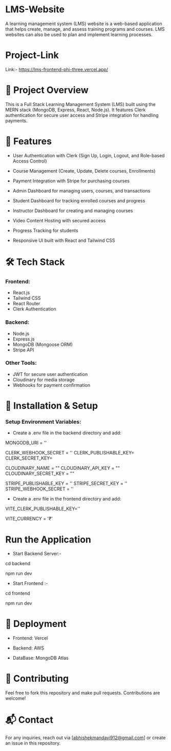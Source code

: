 # LMS-Website
 A learning management system (LMS) website is a web-based application that helps create, manage, and assess training programs and courses. LMS websites can also be used to plan and implement learning processes. 

# Project-Link
Link:- https://lms-frontend-phi-three.vercel.app/ 

# 🚀 Project Overview

This is a Full Stack Learning Management System (LMS) built using the MERN stack (MongoDB, Express, React, Node.js). It features Clerk authentication for secure user access and Stripe integration for handling payments.

# 🌟 Features
- User Authentication with Clerk (Sign Up, Login, Logout, and Role-based Access Control)

- Course Management (Create, Update, Delete courses, Enrollments)

- Payment Integration with Stripe for purchasing courses

- Admin Dashboard for managing users, courses, and transactions

- Student Dashboard for tracking enrolled courses and progress

- Instructor Dashboard for creating and managing courses

- Video Content Hosting with secured access

- Progress Tracking for students

- Responsive UI built with React and Tailwind CSS
# 🛠️ Tech Stack
### Frontend:
- React.js
- Tailwind CSS
- React Router
- Clerk Authentication
### Backend:
- Node.js
- Express.js
- MongoDB (Mongoose ORM)
- Stripe API
### Other Tools:
- JWT for secure user authentication
- Cloudinary for media storage
- Webhooks for payment confirmation
# 🔧 Installation & Setup
### Setup Environment Variables:
- Create a .env file in the backend directory and add:


MONGODB_URI = ''

CLERK_WEBHOOK_SECRET = ''
CLERK_PUBLISHABLE_KEY=
CLERK_SECRET_KEY=

CLOUDINARY_NAME = ""
CLOUDINARY_API_KEY = ""
CLOUDINARY_SECRET_KEY = ""

STRIPE_PUBLISHABLE_KEY = ''
STRIPE_SECRET_KEY = ''
STRIPE_WEBHOOK_SECRET = ''

- Create a .env file in the frontend directory and add:



VITE_CLERK_PUBLISHABLE_KEY=''


VITE_CURRENCY = '₹'

#  Run the Application
- Start Backend Server:-

cd backend

npm run dev

- Start Frontend :-

cd frontend

npm run dev
# 🚀 Deployment

- Frontend: Vercel

- Backend: AWS

- DataBase:  MongoDB Atlas

# 🤝 Contributing
Feel free to fork this repository and make pull requests. Contributions are welcome!
# 📬 Contact
For any inquiries, reach out via [abhishekmandavi912@gmail.com] or create an issue in this repository.

